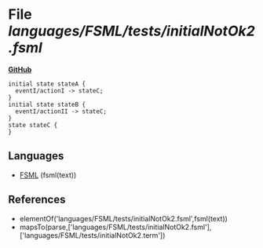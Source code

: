# File _languages/FSML/tests/initialNotOk2.fsml_
**[GitHub](https://github.com/softlang/yas/blob/master/languages/FSML/tests/initialNotOk2.fsml)**
```
initial state stateA {
  eventI/actionI -> stateC;
}
initial state stateB { 
  eventI/actionII -> stateC;
}
state stateC {
}
```

## Languages
* [FSML](../languages/FSML.md) (fsml(text))

## References
* elementOf('languages/FSML/tests/initialNotOk2.fsml',fsml(text))
* mapsTo(parse,['languages/FSML/tests/initialNotOk2.fsml'],['languages/FSML/tests/initialNotOk2.term'])
